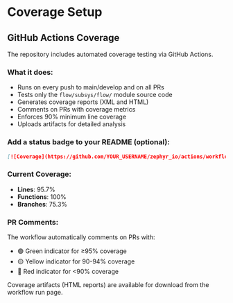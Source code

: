 # Coverage Setup

## GitHub Actions Coverage

The repository includes automated coverage testing via GitHub Actions.

### What it does:
- Runs on every push to main/develop and on all PRs
- Tests only the `flow/subsys/flow/` module source code
- Generates coverage reports (XML and HTML)
- Comments on PRs with coverage metrics
- Enforces 90% minimum line coverage
- Uploads artifacts for detailed analysis

### Add a status badge to your README (optional):

```markdown
[![Coverage](https://github.com/YOUR_USERNAME/zephyr_io/actions/workflows/coverage.yml/badge.svg)](https://github.com/YOUR_USERNAME/zephyr_io/actions/workflows/coverage.yml)
```

### Current Coverage:
- **Lines**: 95.7%
- **Functions**: 100%
- **Branches**: 75.3%

### PR Comments:
The workflow automatically comments on PRs with:
- 🟢 Green indicator for ≥95% coverage
- 🟡 Yellow indicator for 90-94% coverage
- 🔴 Red indicator for <90% coverage

Coverage artifacts (HTML reports) are available for download from the workflow run page.